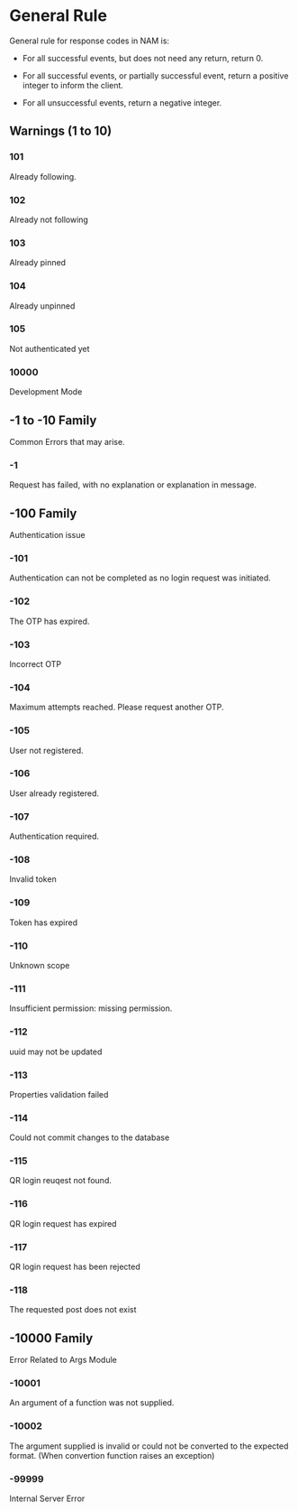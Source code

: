 # General Rule

General rule for response codes in NAM is:

- For all successful events, but does not need any return, return 0.

- For all successful events, or partially successful event, return a positive integer to inform the client.

- For all unsuccessful events, return a negative integer.
  
## Warnings (1 to 10)

### 101

Already following.

### 102

Already not following

### 103

Already pinned

### 104

Already unpinned

### 105

Not authenticated yet

### 10000

Development Mode

## -1 to -10 Family

Common Errors that may arise.

### -1

Request has failed, with no explanation or explanation in message.

## -100 Family

Authentication issue

### -101

Authentication can not be completed as no login request was initiated.

### -102

The OTP has expired.

### -103

Incorrect OTP

### -104

Maximum attempts reached. Please request another OTP.

### -105

User not registered.

### -106

User already registered.

### -107

Authentication required.

### -108

Invalid token

### -109

Token has expired

### -110

Unknown scope

### -111

Insufficient permission: missing permission.

### -112

uuid may not be updated

### -113

Properties validation failed

### -114

Could not commit changes to the database

### -115

QR login reuqest not found.

### -116

QR login request has expired

### -117

QR login request has been rejected

### -118

The requested post does not exist

## -10000 Family

Error Related to Args Module

### -10001

An argument of a function was not supplied.

### -10002

The argument supplied is invalid or could not be converted to the expected format. (When convertion function raises an exception)

### -99999

Internal Server Error
